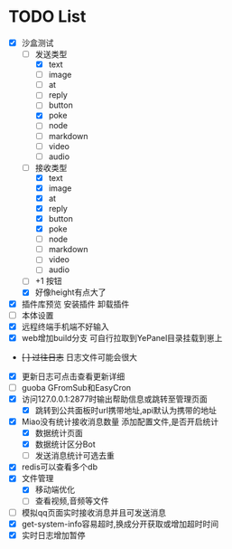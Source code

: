 # TODO List

- [x] 沙盒测试
    - [ ] 发送类型
        - [x] text
        - [ ] image
        - [ ] at
        - [ ] reply
        - [ ] button
        - [x] poke
        - [ ] node
        - [ ] markdown
        - [ ] video
        - [ ] audio
    - [ ] 接收类型
        - [x] text
        - [x] image
        - [x] at
        - [x] reply
        - [x] button
        - [x] poke
        - [ ] node
        - [ ] markdown
        - [ ] video
        - [ ] audio
    - [ ] +1 按钮
    - [x] 好像height有点大了
- [x] 插件库预览 安装插件 卸载插件
- [ ] 本体设置
- [x] 远程终端手机端不好输入
- [x] web增加build分支 可自行拉取到YePanel目录挂载到崽上
- ~~[ ] 过往日志~~ 日志文件可能会很大
- [x] 更新日志可点击查看更新详细
- [ ] guoba GFromSub和EasyCron
- [x] 访问127.0.0.1:2877时输出帮助信息或跳转至管理页面
    - [x] 跳转到公共面板时url携带地址,api默认为携带的地址
- [x] Miao没有统计接收消息数量 添加配置文件,是否开启统计
    - [x] 数据统计页面
    - [x] 数据统计区分Bot
    - [ ] 发送消息统计可选去重
- [x] redis可以查看多个db
- [x] 文件管理
    - [x] 移动端优化
    - [ ] 查看视频,音频等文件
- [ ] 模拟qq页面实时接收消息并且可发送消息
- [x] get-system-info容易超时,换成分开获取或增加超时时间
- [x] 实时日志增加暂停